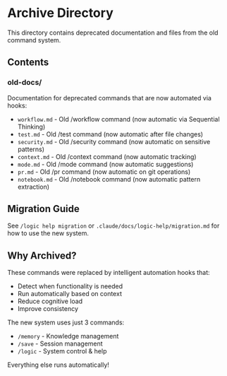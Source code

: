 # Archive Directory

This directory contains deprecated documentation and files from the old command system.

## Contents

### old-docs/
Documentation for deprecated commands that are now automated via hooks:
- `workflow.md` - Old /workflow command (now automatic via Sequential Thinking)
- `test.md` - Old /test command (now automatic after file changes)
- `security.md` - Old /security command (now automatic on sensitive patterns)
- `context.md` - Old /context command (now automatic tracking)
- `mode.md` - Old /mode command (now automatic suggestions)
- `pr.md` - Old /pr command (now automatic on git operations)
- `notebook.md` - Old /notebook command (now automatic pattern extraction)

## Migration Guide

See `/logic help migration` or `.claude/docs/logic-help/migration.md` for how to use the new system.

## Why Archived?

These commands were replaced by intelligent automation hooks that:
- Detect when functionality is needed
- Run automatically based on context
- Reduce cognitive load
- Improve consistency

The new system uses just 3 commands:
- `/memory` - Knowledge management
- `/save` - Session management
- `/logic` - System control & help

Everything else runs automatically!